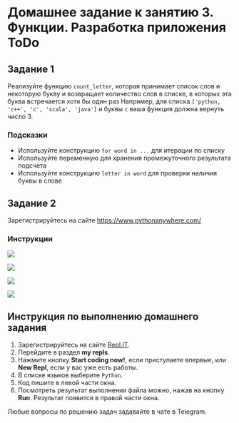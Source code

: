 # Домашнее задание к занятию 3. Функции. Разработка приложения ToDo

## Задание 1
Реализуйте функцию `count_letter`, которая принимает список слов и некоторую букву и возвращает количество слов в списке, в которых эта буква встречается хотя бы один раз
Например, для списка `['python, 'c++', 'c', 'scala', 'java']` и буквы `c` ваша функция должна вернуть число 3.

### Подсказки
- Используйте конструкцию `for word in ...` для итерации по списку 
- Используйте переменную для хранения промежуточного результата подсчета
- Используйте конструкцию `letter in word` для проверки наличия буквы в слове

## Задание 2
Зарегистрируйтесь на сайте https://www.pythonanywhere.com/

### Инструкции
![](https://habrastorage.org/webt/ed/p8/j9/edp8j9bh-xtt4tly00imabph72q.png)

![](https://habrastorage.org/webt/ax/zd/ll/axzdllouhqnfl7ey3negymmy4py.png)

![](https://habrastorage.org/webt/pu/7q/aq/pu7qaqiq59bxbfj4dp-c_s54_mw.png)

![](https://habrastorage.org/webt/ye/zs/sb/yezssbo3lklfcgxr08nkymdgtqk.png)

## Инструкция по выполнению домашнего задания

1. Зарегистрируйтесь на сайте [Repl.IT](http://repl.it/).
2. Перейдите в раздел **my repls**.
3. Нажмите кнопку **Start coding now!**, если приступаете впервые, или **New Repl**, если у вас уже есть работы.
4. В списке языков выберите `Python`.
5. Код пишите в левой части окна.
6. Посмотреть результат выполнения файла можно, нажав на кнопку **Run**. Результат появится в правой части окна.

Любые вопросы по решению задач задавайте в чате в Telegram.

